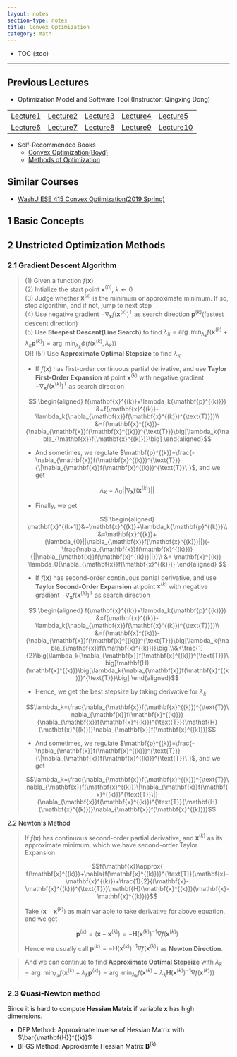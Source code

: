 ```yaml
---
layout: notes
section-type: notes
title: Convex Optimization
category: math
---
```


* TOC
{:toc}
---

## Previous Lectures
* Optimization Model and Software Tool (Instructor: Qingxing Dong)

| | | | | |
|---|---|---|---|---|
|[Lecture1](https://heming-zhang.github.io/course/IntroConvexOptimization/Lecture1ConvexSets-handouts.pdf)|[Lecture2](https://heming-zhang.github.io/course/IntroConvexOptimization/Lecture2ConvexFunctions-handouts.pdf)|[Lecture3](https://heming-zhang.github.io/course/IntroConvexOptimization/Lecture3ConvexSets2-handouts.pdf)|[Lecture4](https://heming-zhang.github.io/course/IntroConvexOptimization/Lecture4ConvexSets3-handouts.pdf)|[Lecture5](https://heming-zhang.github.io/course/IntroConvexOptimization/Lecture5DescentAlgorithm-handouts.pdf) |
|[Lecture6](https://heming-zhang.github.io/course/IntroConvexOptimization/Lecture6DescentAlgorithm2-handouts.pdf)|[Lecture7](https://heming-zhang.github.io/course/IntroConvexOptimization/Lecture7-Gradient-Method-handouts.pdf)|[Lecture8](https://heming-zhang.github.io/course/IntroConvexOptimization/Lecture8-QuasiNewton-handouts.pdf)|[Lecture9](https://heming-zhang.github.io/course/IntroConvexOptimization/Lecture9-LagrangeDuality-handouts.pdf)|[Lecture10](https://heming-zhang.github.io/course/IntroConvexOptimization/Lecture10-KKT-Condition-handouts.pdf)|

* Self-Recommended Books
  * [Convex Optimization(Boyd)](https://heming-zhang.github.io/course/ConvexOptimization(CN).pdf)
  * [Methods of Optimization](https://heming-zhang.github.io/course/Methods_of_Optimization(2015).pdf)


## Similar Courses
* [WashU ESE 415 Convex Optimization(2019 Spring)](https://cigroup.wustl.edu/teaching/ese415-2019/)

## 1 Basic Concepts

## 2 Unstricted Optimization Methods

### 2.1 Gradient Descent Algorithm
> (1) Given a function $f(\mathbf{x})$  
> (2) Intialize the start point $\mathbf{x}^{(0)}$, $k\leftarrow{0}$  
> (3) Judge whether $\mathbf{x}^{(k)}$ is the minimum or approximate minimum. If so, stop algorithm, and if not, jump to next step  
> (4) Use negative gradient $-\nabla_{\mathbf{x}}{f}(\mathbf{x}^{(k)})^{\text{T}}$ as search direction $\mathbf{p}^{(k)}$(fastest descent direction)  
> (5) Use **Steepest Descent(Line Search)** to find $\lambda_k=\arg\ \min_{\lambda_{k}}{f(\mathbf{x}^{(k)}+\lambda_k{\mathbf{p}^{(k)}})}=\arg\ \min_{\lambda_{k}}{\phi(f(\mathbf{x}^{(k)},\lambda_k))}$  
> OR (5') Use **Approximate Optimal Stepsize** to find $\lambda_k$
>
> * If $f(\mathbf{x})$ has first-order continuous partial derivative, and use **Taylor First-Order Expansion** at point $\mathbf{x}^{(k)}$ with negative gradient $-\nabla_{\mathbf{x}}{f}(\mathbf{x}^{(k)})^{\text{T}}$ as search direction
>
> $$
\begin{aligned}
f(\mathbf{x}^{(k)}+\lambda_k{\mathbf{p}^{(k)}}) &=f(\mathbf{x}^{(k)}-\lambda_k{\nabla_{\mathbf{x}}f(\mathbf{x}^{(k)})^{\text{T}}})\\
&=f(\mathbf{x}^{(k)})-{\nabla_{\mathbf{x}}f(\mathbf{x}^{(k)})^{\text{T}}}\big[\lambda_k{\nabla_{\mathbf{x}}f(\mathbf{x}^{(k)})}\big]
\end{aligned}$$
>
> * And sometimes, we regulate $\mathbf{p}^{(k)}=\frac{-\nabla_{\mathbf{x}}f(\mathbf{x}^{(k)})^{\text{T}}}{\|\nabla_{\mathbf{x}}f(\mathbf{x}^{(k)})^{\text{T}}\|}$, and we get
>
> $$\lambda_{k}=\lambda_{0}||\nabla_{\mathbf{x}}f(\mathbf{x}^{(k)})||$$
> 
> * Finally, we get
> 
> $$
\begin{aligned}
\mathbf{x}^{(k+1)}&=\mathbf{x}^{(k)}+\lambda_k{\mathbf{p}^{(k)}}\\
&=\mathbf{x}^{(k)}+(\lambda_{0}||\nabla_{\mathbf{x}}f(\mathbf{x}^{(k)})||)(-\frac{\nabla_{\mathbf{x}}f(\mathbf{x}^{(k)})}{||\nabla_{\mathbf{x}}f(\mathbf{x}^{(k)})||})\\
&= \mathbf{x}^{(k)}-\lambda_0{\nabla_{\mathbf{x}}f(\mathbf{x}^{(k)})}
\end{aligned}
$$
> * If $f(\mathbf{x})$ has second-order continuous partial derivative, and use **Taylor Second-Order Expansion** at point $\mathbf{x}^{(k)}$ with negative gradient $-\nabla_{\mathbf{x}}{f}(\mathbf{x}^{(k)})^{\text{T}}$ as search direction
>
> $$
\begin{aligned}
f(\mathbf{x}^{(k)}+\lambda_k{\mathbf{p}^{(k)}}) &=f(\mathbf{x}^{(k)}-\lambda_k{\nabla_{\mathbf{x}}f(\mathbf{x}^{(k)})^{\text{T}}})\\
&=f(\mathbf{x}^{(k)})-{\nabla_{\mathbf{x}}f(\mathbf{x}^{(k)})^{\text{T}}}\big[\lambda_k{\nabla_{\mathbf{x}}f(\mathbf{x}^{(k)})}\big]\\&+\frac{1}{2}\big[\lambda_k{\nabla_{\mathbf{x}}f(\mathbf{x}^{(k)})^{\text{T}}}\big]\mathbf{H}(\mathbf{x}^{(k)})\big[\lambda_k{\nabla_{\mathbf{x}}f(\mathbf{x}^{(k)})^{\text{T}}}\big]
\end{aligned}$$
>
> * Hence, we get the best stepsize by taking derivative for $\lambda_k$
>
> $$\lambda_k=\frac{\nabla_{\mathbf{x}}f(\mathbf{x}^{(k)})^{\text{T}}\nabla_{\mathbf{x}}f(\mathbf{x}^{(k)})}{\nabla_{\mathbf{x}}f(\mathbf{x}^{(k)})^{\text{T}}{\mathbf{H}(\mathbf{x}^{(k)})}\nabla_{\mathbf{x}}f(\mathbf{x}^{(k)})}$$
>
> * And sometimes, we regulate $\mathbf{p}^{(k)}=\frac{-\nabla_{\mathbf{x}}f(\mathbf{x}^{(k)})^{\text{T}}}{\|\nabla_{\mathbf{x}}f(\mathbf{x}^{(k)})^{\text{T}}\|}$, and we get
>
> $$\lambda_k=\frac{\nabla_{\mathbf{x}}f(\mathbf{x}^{(k)})^{\text{T}}\nabla_{\mathbf{x}}f(\mathbf{x}^{(k)})\|\nabla_{\mathbf{x}}f(\mathbf{x}^{(k)})^{\text{T}}\|}{\nabla_{\mathbf{x}}f(\mathbf{x}^{(k)})^{\text{T}}{\mathbf{H}(\mathbf{x}^{(k)})}\nabla_{\mathbf{x}}f(\mathbf{x}^{(k)})}$$

 2.2 Newton's Method
> If $f(\mathbf{x})$ has continuous second-order partial derivative, and $\mathbf{x}^{(k)}$ as its approximate minimum, which we have second-order Taylor Expansion:
>
> $$f(\mathbf{x})\approx{ f(\mathbf{x}^{(k)})+\nabla{f(\mathbf{x}^{(k)})}^{\text{T}}(\mathbf{x}-\mathbf{x}^{(k)})+\frac{1}{2}{(\mathbf{x}-\mathbf{x}^{(k)})^{\text{T}}}\mathbf{H}(\mathbf{x}^{(k)})(\mathbf{x}-\mathbf{x}^{(k)})}$$
>
> Take $(\mathbf{x}-\mathbf{x}^{(k)})$ as main variable to take derivative for above equation, and we get
>
> $$\mathbf{p}^{(k)}=(\mathbf{x}-\mathbf{x}^{(k)})=-\mathbf{H}(\mathbf{x}^{(k)})^{-1}\nabla{f(\mathbf{x}^{(k)})}$$
>
> Hence we usually call $\mathbf{p}^{(k)}=-\mathbf{H}(\mathbf{x}^{(k)})^{-1}\nabla{f(\mathbf{x}^{(k)})}$ as **Newton Direction**.

> And we can continue to find **Approximate Optimal Stepsize** with $\lambda_k=\arg\ \min_{\lambda_{k}}{f(\mathbf{x}^{(k)}+\lambda_k{\mathbf{p}^{(k)}})}=\arg\ \min_{\lambda_{k}}{f(\mathbf{x}^{(k)}-\lambda_k{\mathbf{H}(\mathbf{x}^{(k)})^{-1}\nabla{f(\mathbf{x}^{(k)})}})}$  

### 2.3 Quasi-Newton method
Since it is hard to compute **Hessian Matrix** if variable $\mathbf{x}$ has high dimensions.

* DFP Method: Approximate Inverse of Hessian Matrix with $\bar{\mathbf{H}}^{(k)}$
* BFGS Method: Approxiamte Hessian Matrix ${\mathbf{B}}^{(k)}$